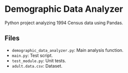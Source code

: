 # Demographic Data Analyzer
Python project analyzing 1994 Census data using Pandas.

## Files
- `demographic_data_analyzer.py`: Main analysis function.
- `main.py`: Test script.
- `test_module.py`: Unit tests.
- `adult.data.csv`: Dataset.
